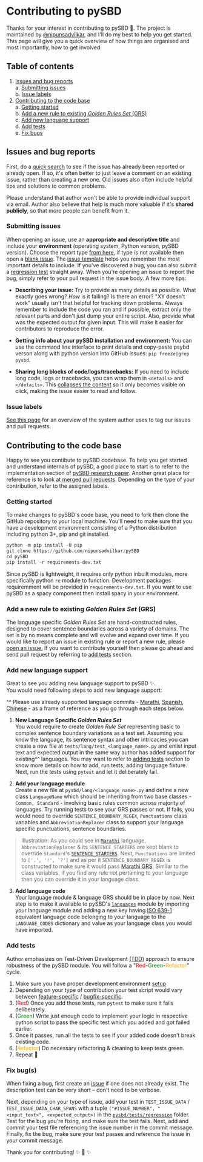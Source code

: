 # Contributing to pySBD
Thanks for your interest in contributing to pySBD 🎉. The project is maintained by [@nipunsadvilkar](https://github.com/nipunsadvilkar), and I'll do my best to help you get started. This page will give you a quick overview of how things are organised and most importantly, how to get involved.

## Table of contents

1. [Issues and bug reports](#issues-and-bug-reports)</br>
    a. [Submitting issues](#submitting-issues)</br>
    b. [Issue labels](#issue-labels)
2. [Contributing to the code base](#contributing-to-the-code-base)</br>
    a. [Getting started](#getting-started)</br>
    b. [Add a new rule to existing *Golden Rules Set* (GRS)](#add-a-new-rule-to-existing-golden-rules-set-grs)</br>
    c. [Add new language support](#add-new-language-support)</br>
    d. [Add tests](#add-tests)</br>
    e. [Fix bugs](#fix-bugs)

## Issues and bug reports
First, do a [quick search](https://github.com/nipunsadvilkar/pySBD/issues?q=is%3Aissue+sort%3Aupdated-desc+is%3Aclosed+is%3Aopen) to see if the issue has already been reported or already open. If so, it's often better to just leave a comment on an existing issue, rather than creating a new one. Old issues also often include helpful tips and solutions to common problems.

Please understand that author won't be able to provide individual support via
email. Author also believe that help is much more valuable if it's **shared publicly**,
so that more people can benefit from it.

### Submitting issues

When opening an issue, use an **appropriate and descriptive title** and include your
**environment** (operating system, Python version, pySBD version). Choose the report type [from here](https://github.com/nipunsadvilkar/pySBD/issues/new/choose), if type is not available then open a [blank issue](https://github.com/nipunsadvilkar/pySBD/issues/new). The
[issue template](https://github.com/nipunsadvilkar/pySBD/issues/new?assignees=&labels=&template=bug_report.md&title=%3CAppropriate+title%3E) helps you
remember the most important details to include. If you've discovered a bug, you
can also submit a [regression test](#fix-bugs) straight away. When you're
opening an issue to report the bug, simply refer to your pull request in the
issue body. A few more tips:

-   **Describing your issue:** Try to provide as many details as possible. What
    exactly goes wrong? _How_ is it failing? Is there an error?
    "XY doesn't work" usually isn't that helpful for tracking down problems. Always
    remember to include the code you ran and if possible, extract only the relevant
    parts and don't just dump your entire script. Also, provide what was the expected output for given input. This will make it easier for contributors to
    reproduce the error.

-   **Getting info about your pySBD installation and environment:** You can use the command line interface to print details and copy-paste psybd verson along with python version into GitHub issues:
    `pip freeze|grep pysbd`.

-   **Sharing long blocks of code/logs/tracebacks:** If you need to include long code,
    logs or tracebacks, you can wrap them in `<details>` and `</details>`. This
    [collapses the content](https://developer.mozilla.org/en/docs/Web/HTML/Element/details)
    so it only becomes visible on click, making the issue easier to read and follow.

### Issue labels

[See this page](https://github.com/nipunsadvilkar/pySBD/labels) for an overview of
the system author uses to tag our issues and pull requests.

## Contributing to the code base

Happy to see you contibute to pySBD codebase. To help you get started and understand internals of pySBD, a good place to start is to refer to the implementation section of [pySBD research paper](https://arxiv.org/abs/2010.09657). Another great place for reference is to look at [merged pull requests](https://github.com/nipunsadvilkar/pySBD/pulls?q=is%3Apr+sort%3Aupdated-desc+is%3Amerged). Depending on the type of your contribution, refer to the assigned labels.

### Getting started
To make changes to pySBD's code base, you need to fork then clone the GitHub repository to your local machine. You'll need to make sure that you have a development environment consisting of a Python distribution including python 3+, pip and git installed.

```python
python -m pip install -U pip
git clone https://github.com/nipunsadvilkar/pySBD
cd pySBD
pip install -r requirements-dev.txt
```
Since pySBD is lightweight, it requires only python inbuilt modules, more specifically python `re` module to function. Development packages requiremment will be provided in `requirements-dev.txt`. If you want to use pySBD as a spacy component then install spacy in your environment.

### Add a new rule to existing *Golden Rules Set* (GRS)
The language specific *Golden Rules Set* are hand-constructed rules, designed to cover sentence boundaries across a variety of domains. The set is by no means complete and will evolve and expand over time. If you would like to report an issue in existing rule or report a new rule, please [open an issue.](#submitting-issues) If you want to contribute yourself then please go ahead and send pull request by referring to [add tests](#add-tests) section.

### Add new language support
Great to see you adding new language support to pySBD ✨.</br>
You would need following steps to add new language support:

^^ Please use already supported language commits - [Marathi](https://github.com/nipunsadvilkar/pySBD/commit/ab39442ece525285e5e83a80e2d2672bba467db7), [Spanish](https://github.com/nipunsadvilkar/pySBD/commit/ed6fb8672e30521e6e5d55bc86b779b2b4cf47dd), [Chinese](https://github.com/nipunsadvilkar/pySBD/commit/092764f896911bb97259720998b636f18980bb62) - as a frame of reference as you go through each steps below.

1. **New Language Specific *Golden Rules Set***</br>
You would require to create *Golden Rule Set* representing basic to complex sentence boundary variations as a test set. Assuming you know the language, its sentence syntax and other intricacies you can create a new file at `tests/lang/test_<language_name>.py` and enlist input text and expected output in the same way author has added support for existing^^ languages. You may want to refer to [adding tests](#adding-tests) section to know more details on how to add, run tests, adding language fixture. Next, run the tests using `pytest` and let it deliberately fail.

2. **Add your language module**</br>
Create a new file at `pysbd/lang/<language_name>.py` and define a new class `LanguageName` which should be inheriting from two base classes - `Common, Standard` - involving basic rules common across majority of languages. Try running tests to see your GRS passes or not. If fails, you would need to override `SENTENCE_BOUNDARY_REGEX`, `Punctuations` class variables and `AbbreviationReplacer` class to support your language specific punctuations, sentence boundaries.

 > Illustration: As you could see in [`Marathi`](https://github.com/nipunsadvilkar/pySBD/blob/master/pysbd/lang/marathi.py) language, `AbbreviationReplacer` & its `SENTENCE_STARTERS` are kept blank to override `Standard`'s [`SENTENCE_STARTERS`](https://github.com/nipunsadvilkar/pySBD/blob/master/pysbd/lang/common/standard.py#L111). Next, `Punctuations` are limited to  `['.', '!', '?']` and as per it `SENTENCE_BOUNDARY_REGEX` is constructed to make sure it would pass [Marathi GRS](https://github.com/nipunsadvilkar/pySBD/blob/master/tests/lang/test_marathi.py). Similar to the class variables, if you find any rule not pertaining to your language then you can override it in your language class.

3. **Add language code**<br>
Your language module & language GRS should be in place by now. Next step is to make it available to pySBD's [`languages`](https://github.com/nipunsadvilkar/pySBD/blob/master/pysbd/languages.py) module by importing your language module and adding a new key having [ISO 639-1](https://en.wikipedia.org/wiki/List_of_ISO_639-1_codes) equivalent language code belonging to your language to the `LANGUAGE_CODES` dictionary and value as your language class you would have imported.

### Add tests
Author emphasizes on Test-Driven Development [(TDD)](https://testdriven.io/test-driven-development/) approach to ensure robustness of the pySBD module. You will follow a "<span style="color: red;">Red</span>-<span style="color: green;">Green</span>-<span style="color: orange;">Refactor</span>" cycle.

1. Make sure you have proper development environment [setup](#getting-started)
2. Depending on your type of contribution your test script would vary between [feature-specific](#add-new-language-support) / [bugfix-specific](#fix-bugs).
3. (<span style="color: red;">Red</span>) Once you add those tests, run `pytest` to make sure it fails deliberately.
4. (<span style="color: green;">Green</span>) Write just enough code to implement your logic in respective python script to pass the specific test which you added and got failed earlier.
5. Once it passes, run all the tests to see if your added code doesn't break existing code.
6. (<span style="color: orange;">Refactor</span>) Do necessary refactoring & cleaning to keep tests green.
7. Repeat 🔁

### Fix bug(s)

When fixing a bug, first create an
[issue](https://github.com/nipunsadvilkar/pySBD/issues) if one does not already exist.
The description text can be very short – don't need to be verbose.

Next, depending on your type of issue, add your test in `TEST_ISSUE_DATA` / `TEST_ISSUE_DATA_CHAR_SPANS` with a tuple `("#ISSUE_NUMBER", "<input_text>", <expected_output>)` in the
[`pysbd/tests/regression`](pysbd/tests/regression) folder. Test for the bug
you're fixing, and make sure the test fails. Next, add and commit your test file
referencing the issue number in the commit message. Finally, fix the bug, make
sure your test passes and reference the issue in your commit message.

Thank you for contributing! ✨ 🍰 ✨
